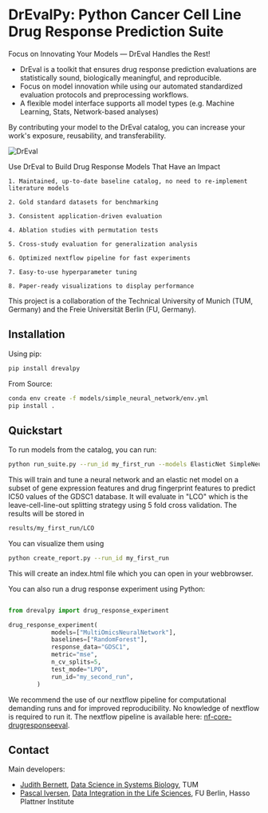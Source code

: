 # DrEvalPy: Python Cancer Cell Line Drug Response Prediction Suite
Focus on Innovating Your Models — DrEval Handles the Rest!
- DrEval is a toolkit that ensures drug response prediction evaluations are statistically sound, biologically meaningful, and reproducible.
- Focus on model innovation while using our automated standardized evaluation protocols and preprocessing workflows.
- A flexible model interface supports all model types (e.g. Machine Learning, Stats, Network-based analyses)

By contributing your model to the DrEval catalog, you can increase your work's exposure, reusability, and transferability.

![DrEval](https://github.com/daisybio/drevalpy/blob/main/assets/dreval.png)

Use DrEval to Build Drug Response Models That Have an Impact

    1. Maintained, up-to-date baseline catalog, no need to re-implement literature models

    2. Gold standard datasets for benchmarking

    3. Consistent application-driven evaluation

    4. Ablation studies with permutation tests

    5. Cross-study evaluation for generalization analysis

    6. Optimized nextflow pipeline for fast experiments

    7. Easy-to-use hyperparameter tuning

    8. Paper-ready visualizations to display performance

This project is a collaboration of the Technical University of Munich (TUM, Germany) 
and the Freie Universität Berlin (FU, Germany).


## Installation
Using pip:
```bash
pip install drevalpy
```

From Source:
```bash
conda env create -f models/simple_neural_network/env.yml
pip install .
```

## Quickstart

To run models from the catalog, you can run:
```bash
python run_suite.py --run_id my_first_run --models ElasticNet SimpleNeuralNetwork --dataset GDSC1 --test_mode LCO
```
This will train and tune a neural network and an elastic net model on a subset of gene expression features and drug fingerprint features to predict IC50 values of the GDSC1 database. It will evaluate in "LCO" which is the leave-cell-line-out splitting strategy using 5 fold cross validation. 
The results will be stored in 

```bash
results/my_first_run/LCO
```
You can visualize them using 
```bash
python create_report.py --run_id my_first_run
```
This will create an index.html file which you can open in your webbrowser.

You can also run a drug response experiment using Python:

```python

from drevalpy import drug_response_experiment

drug_response_experiment(
            models=["MultiOmicsNeuralNetwork"],
            baselines=["RandomForest"],
            response_data="GDSC1",
            metric="mse",
            n_cv_splits=5,
            test_mode="LPO",
            run_id="my_second_run",
        )
```

We recommend the use of our nextflow pipeline for computational demanding runs and for improved reproducibility. No knowledge of nextflow is required to run it. The nextflow pipeline is available here: [nf-core-drugresponseeval](https://github.com/JudithBernett/nf-core-drugresponseeval).



## Contact
Main developers: 

- [Judith Bernett](mailto:judith.bernett@tum.de), [Data Science in Systems Biology](https://www.mls.ls.tum.de/daisybio/startseite/), TUM 
- [Pascal Iversen](mailto:Pascal.Iversen@hpi.de), [Data Integration in the Life Sciences](https://www.mi.fu-berlin.de/inf/groups/ag-dilis/index.html), FU Berlin, Hasso Plattner Institute

